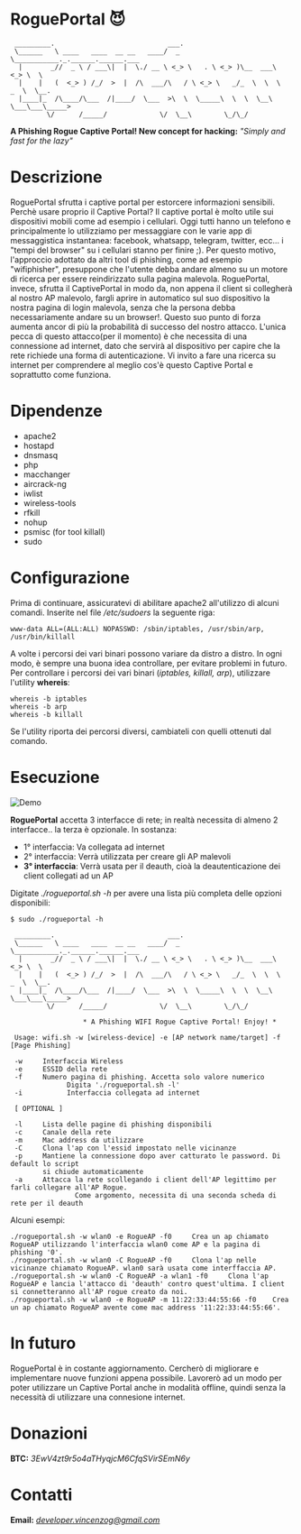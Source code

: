 # RoguePortal :smiling_imp:

```
 _________.                            ___.                                       
 \______   \ ____   ____  __ __   ____/  _ \___________._.______.______.___       
  |       _//  _ \ / ___\|  |  \./ __ \ <_> \   . \ <_> )\__  ___\  <_> \  \      
  |    |   (  <_> ) /_/  >  |  /\  ___/\   / \ <_> \   _/_  \  \  \   _  \  \__.  
  |____|_  /\____/\___  /|____/  \___  >\  \  \_____\  \  \  \__\  \___\___\_____> 
         \/      /_____/             \/  \__\        \_/\_/
```    
**A Phishing Rogue Captive Portal! New concept for hacking:** *"Simply and fast for the lazy"*

# Descrizione

RoguePortal sfrutta i captive portal per estorcere informazioni sensibili.
Perchè usare proprio il Captive Portal? Il captive portal è molto utile sui dispositivi mobili
come ad esempio i cellulari. Oggi tutti hanno un telefono e principalmente lo utilizziamo per messaggiare con le varie
app di messaggistica instantanea: facebook, whatsapp, telegram, twitter, ecc... i "tempi del browser" su i cellulari stanno per finire ;).
Per questo motivo, l'approccio adottato da altri tool di phishing, come ad esempio "wifiphisher", presuppone che l'utente debba andare almeno su un motore di ricerca per essere reindirizzato sulla pagina malevola. RoguePortal, invece, sfrutta il CaptivePortal in modo da, non appena il client si collegherà al nostro AP malevolo, fargli aprire in automatico sul suo dispositivo la nostra pagina di login malevola, senza che la persona debba necessariamente andare su un browser!. Questo suo punto di forza aumenta ancor di più la probabilità di successo del nostro attacco. L'unica pecca di questo attacco(per il momento) è che necessita di una connessione ad internet, dato che servirà al dispositivo per capire che la rete richiede una forma di autenticazione. Vi invito a fare una ricerca su internet per comprendere al meglio cos'è questo Captive Portal e soprattutto come funziona.

# Dipendenze

- apache2
- hostapd
- dnsmasq
- php
- macchanger
- aircrack-ng
- iwlist
- wireless-tools
- rfkill
- nohup
- psmisc (for tool killall)
- sudo

# Configurazione

Prima di continuare, assicuratevi di abilitare apache2 all'utilizzo di alcuni comandi.
Inserite nel file */etc/sudoers* la seguente riga:
```
www-data ALL=(ALL:ALL) NOPASSWD: /sbin/iptables, /usr/sbin/arp, /usr/bin/killall
```
A volte i percorsi dei vari binari possono variare da distro a distro. In ogni modo, è sempre una buona idea controllare, per evitare problemi in futuro.
Per controllare i percorsi dei vari binari (*iptables, killall, arp*), utilizzare l'utility **whereis**:

```
whereis -b iptables
whereis -b arp
whereis -b killall
```

Se l'utility riporta dei percorsi diversi, cambiateli con quelli ottenuti dal comando.

# Esecuzione

![Demo](pics/demo.png)

**RoguePortal** accetta 3 interfacce di rete; in realtà necessita di almeno 2 interfacce.. la terza è opzionale.
In sostanza:

- 1° interfaccia: Va collegata ad internet
- 2° interfaccia: Verrà utilizzata per creare gli AP malevoli
- **3° interfaccia**: Verrà usata per il deauth, cioà la deautenticazione dei client collegati ad un AP

Digitate *./rogueportal.sh -h* per avere una lista più completa delle opzioni disponibili:

```
$ sudo ./rogueportal -h

 _________.                            ___.                                       
 \______   \ ____   ____  __ __   ____/  _ \___________._.______.______.___       
  |       _//  _ \ / ___\|  |  \./ __ \ <_> \   . \ <_> )\__  ___\  <_> \  \      
  |    |   (  <_> ) /_/  >  |  /\  ___/\   / \ <_> \   _/_  \  \  \   _  \  \__.  
  |____|_  /\____/\___  /|____/  \___  >\  \  \_____\  \  \  \__\  \___\___\_____> 
         \/      /_____/             \/  \__\        \_/\_/
                 
                  * A Phishing WIFI Rogue Captive Portal! Enjoy! *
                                 
 Usage: wifi.sh -w [wireless-device] -e [AP network name/target] -f [Page Phishing]
                                 
 -w		Interfaccia Wireless
 -e		ESSID della rete
 -f		Numero pagina di phishing. Accetta solo valore numerico
              Digita './rogueportal.sh -l'
 -i           Interfaccia collegata ad internet
 
 [ OPTIONAL ]
 
 -l		Lista delle pagine di phishing disponibili
 -c		Canale della rete
 -m		Mac address da utilizzare
 -C		Clona l'ap con l'essid impostato nelle vicinanze
 -p		Mantiene la connessione dopo aver catturato le password. Di default lo script
		si chiude automaticamente
 -a		Attacca la rete scollegando i client dell'AP legittimo per farli collegare all'AP Rogue.
                Come argomento, necessita di una seconda scheda di rete per il deauth
```

Alcuni esempi:

```
./rogueportal.sh -w wlan0 -e RogueAP -f0     Crea un ap chiamato RogueAP utilizzando l'interfaccia wlan0 come AP e la pagina di phishing '0'.
./rogueportal.sh -w wlan0 -C RogueAP -f0     Clona l'ap nelle vicinanze chiamato RogueAP. wlan0 sarà usata come interffaccia AP.
./rogueportal.sh -w wlan0 -C RogueAP -a wlan1 -f0     Clona l'ap RogueAP e lancia l'attacco di 'deauth' contro quest'ultima. I client si connetteranno all'AP rogue creato da noi.
./rogueportal.sh -w wlan0 -e RogueAP -m 11:22:33:44:55:66 -f0    Crea un ap chiamato RogueAP avente come mac address '11:22:33:44:55:66'.
```

# In futuro

RoguePortal è in costante aggiornamento. Cercherò di migliorare e implementare nuove funzioni appena possibile.
Lavorerò ad un modo per poter utilizzare un Captive Portal anche in modalità offline, quindi senza la necessità di utilizzare una connesione internet.

# Donazioni

**BTC:** *3EwV4zt9r5o4aTHyqjcM6CfqSVirSEmN6y*

# Contatti

**Email:** *developer.vincenzog@gmail.com*
